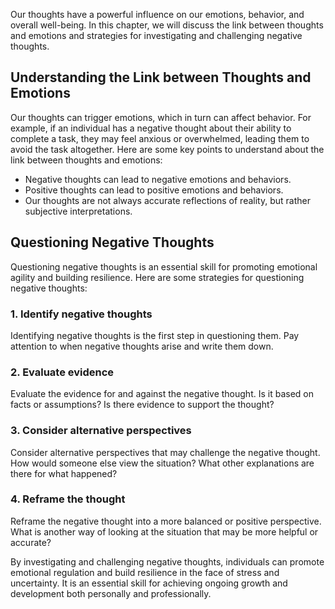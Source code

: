 
Our thoughts have a powerful influence on our emotions, behavior, and overall well-being. In this chapter, we will discuss the link between thoughts and emotions and strategies for investigating and challenging negative thoughts.

Understanding the Link between Thoughts and Emotions
----------------------------------------------------

Our thoughts can trigger emotions, which in turn can affect behavior. For example, if an individual has a negative thought about their ability to complete a task, they may feel anxious or overwhelmed, leading them to avoid the task altogether. Here are some key points to understand about the link between thoughts and emotions:

* Negative thoughts can lead to negative emotions and behaviors.
* Positive thoughts can lead to positive emotions and behaviors.
* Our thoughts are not always accurate reflections of reality, but rather subjective interpretations.

Questioning Negative Thoughts
-----------------------------

Questioning negative thoughts is an essential skill for promoting emotional agility and building resilience. Here are some strategies for questioning negative thoughts:

### 1. Identify negative thoughts

Identifying negative thoughts is the first step in questioning them. Pay attention to when negative thoughts arise and write them down.

### 2. Evaluate evidence

Evaluate the evidence for and against the negative thought. Is it based on facts or assumptions? Is there evidence to support the thought?

### 3. Consider alternative perspectives

Consider alternative perspectives that may challenge the negative thought. How would someone else view the situation? What other explanations are there for what happened?

### 4. Reframe the thought

Reframe the negative thought into a more balanced or positive perspective. What is another way of looking at the situation that may be more helpful or accurate?

By investigating and challenging negative thoughts, individuals can promote emotional regulation and build resilience in the face of stress and uncertainty. It is an essential skill for achieving ongoing growth and development both personally and professionally.
